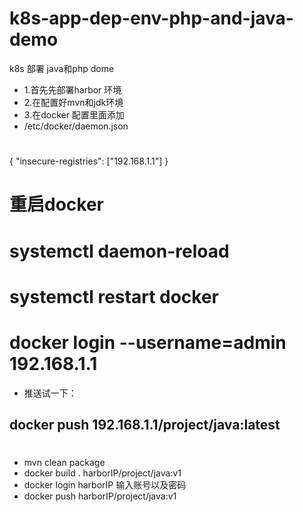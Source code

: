 # k8s-app-dep-env-php-and-java-demo

k8s 部署 java和php dome

- 1.首先先部署harbor 环境
- 2.在配置好mvn和jdk环境
- 3.在docker 配置里面添加
- /etc/docker/daemon.json
#
 {
"insecure-registries": ["192.168.1.1"]
}
#
 # 重启docker
 # systemctl daemon-reload
 # systemctl restart docker
 # docker login --username=admin 192.168.1.1
  
 - 推送试一下：
  ## docker push 192.168.1.1/project/java:latest
#
- mvn clean package
- docker build .  harborIP/project/java:v1
- docker login  harborIP 输入账号以及密码
- docker push harborIP/project/java:v1
